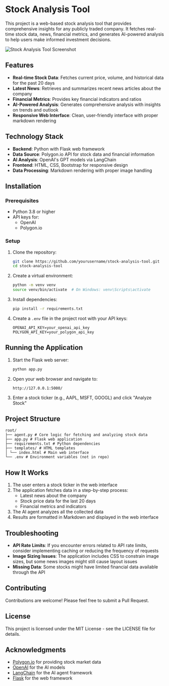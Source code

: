 # Stock Analysis Tool

This project is a web-based stock analysis tool that provides comprehensive insights for any publicly traded company. It fetches real-time stock data, news, financial metrics, and generates AI-powered analysis to help users make informed investment decisions.

![Stock Analysis Tool Screenshot](https://github.com/user-attachments/assets/f82d3809-1193-43d7-bbb8-bd0ab22eff91)


## Features

- **Real-time Stock Data**: Fetches current price, volume, and historical data for the past 20 days
- **Latest News**: Retrieves and summarizes recent news articles about the company
- **Financial Metrics**: Provides key financial indicators and ratios
- **AI-Powered Analysis**: Generates comprehensive analysis with insights on trends and outlook
- **Responsive Web Interface**: Clean, user-friendly interface with proper markdown rendering

## Technology Stack

- **Backend**: Python with Flask web framework
- **Data Source**: Polygon.io API for stock data and financial information
- **AI Analysis**: OpenAI's GPT models via LangChain
- **Frontend**: HTML, CSS, Bootstrap for responsive design
- **Data Processing**: Markdown rendering with proper image handling

## Installation

### Prerequisites

- Python 3.8 or higher
- API keys for:
  - OpenAI
  - Polygon.io

### Setup

1. Clone the repository:
   ```bash
   git clone https://github.com/yourusername/stock-analysis-tool.git
   cd stock-analysis-tool
   ```

2. Create a virtual environment:
   ```bash
   python -m venv venv
   source venv/bin/activate  # On Windows: venv\Scripts\activate
   ```

3. Install dependencies:
   ```bash
   pip install -r requirements.txt
   ```

4. Create a `.env` file in the project root with your API keys:
   ```
   OPENAI_API_KEY=your_openai_api_key
   POLYGON_API_KEY=your_polygon_api_key
   ```

## Running the Application

1. Start the Flask web server:
   ```bash
   python app.py
   ```

2. Open your web browser and navigate to:
   ```
   http://127.0.0.1:5000/
   ```

3. Enter a stock ticker (e.g., AAPL, MSFT, GOOGL) and click "Analyze Stock"

## Project Structure
```
root/
├── agent.py # Core logic for fetching and analyzing stock data
├── app.py # Flask web application
├── requirements.txt # Python dependencies
├── templates/ # HTML templates
│ └── index.html # Main web interface
└── .env # Environment variables (not in repo)
```



## How It Works

1. The user enters a stock ticker in the web interface
2. The application fetches data in a step-by-step process:
   - Latest news about the company
   - Stock price data for the last 20 days
   - Financial metrics and indicators
3. The AI agent analyzes all the collected data
4. Results are formatted in Markdown and displayed in the web interface

## Troubleshooting

- **API Rate Limits**: If you encounter errors related to API rate limits, consider implementing caching or reducing the frequency of requests
- **Image Sizing Issues**: The application includes CSS to constrain image sizes, but some news images might still cause layout issues
- **Missing Data**: Some stocks might have limited financial data available through the API

## Contributing

Contributions are welcome! Please feel free to submit a Pull Request.

## License

This project is licensed under the MIT License - see the LICENSE file for details.

## Acknowledgments

- [Polygon.io](https://polygon.io/) for providing stock market data
- [OpenAI](https://openai.com/) for the AI models
- [LangChain](https://langchain.com/) for the AI agent framework
- [Flask](https://flask.palletsprojects.com/) for the web framework

